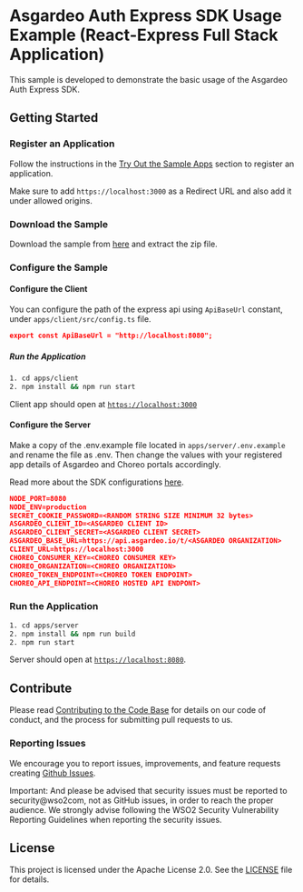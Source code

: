 # Asgardeo Auth Express SDK Usage Example (React-Express Full Stack Application)

This sample is developed to demonstrate the basic usage of the Asgardeo Auth Express SDK.

## Getting Started

### Register an Application

Follow the instructions in the [Try Out the Sample Apps](../../README.md#try-out-the-sample-apps) section to register an application.

Make sure to add `https://localhost:3000` as a Redirect URL and also add it under allowed origins. 

### Download the Sample

Download the sample from [here](https://github.com/asgardeo/asgardeo-auth-express-sdk/releases/latest/download/asgardeo-choreo-react-express.zip) and extract the zip file.

### Configure the Sample

#### Configure the Client

You can configure the path of the express api using `ApiBaseUrl` constant, under `apps/client/src/config.ts` file.

```json
export const ApiBaseUrl = "http://localhost:8080";
```

##### Run the Application

```bash
1. cd apps/client
2. npm install && npm run start
```
Client app should open at [`https://localhost:3000`](https://localhost:3000) 

#### Configure the Server

Make a copy of the .env.example file located in `apps/server/.env.example` and rename the file as .env. Then change the values with your registered app details of Asgardeo and Choreo portals accordingly.

Read more about the SDK configurations [here](../../README.md#authprovider).

```json
NODE_PORT=8080
NODE_ENV=production
SECRET_COOKIE_PASSWORD=<RANDOM STRING SIZE MINIMUM 32 bytes>
ASGARDEO_CLIENT_ID=<ASGARDEO CLIENT ID>
ASGARDEO_CLIENT_SECRET=<ASGARDEO CLIENT SECRET>
ASGARDEO_BASE_URL=https://api.asgardeo.io/t/<ASGARDEO ORGANIZATION>
CLIENT_URL=https://localhost:3000
CHOREO_CONSUMER_KEY=<CHOREO CONSUMER KEY>
CHOREO_ORGANIZATION=<CHOREO ORGANIZATION>
CHOREO_TOKEN_ENDPOINT=<CHOREO TOKEN ENDPOINT>
CHOREO_API_ENDPOINT=<CHOREO HOSTED API ENDPONT>
```

### Run the Application

```bash
1. cd apps/server
2. npm install && npm run build
2. npm run start
```
Server should open at [`https://localhost:8080`](https://localhost:8080).

## Contribute

Please read [Contributing to the Code Base](http://wso2.github.io/) for details on our code of conduct, and the process for submitting pull requests to us.

### Reporting Issues

We encourage you to report issues, improvements, and feature requests creating [Github Issues](https://github.com/asgardeo/asgardeo-auth-express-sdk/issues).

Important: And please be advised that security issues must be reported to security@wso2com, not as GitHub issues, in order to reach the proper audience. We strongly advise following the WSO2 Security Vulnerability Reporting Guidelines when reporting the security issues.

## License

This project is licensed under the Apache License 2.0. See the [LICENSE](../../LICENSE) file for details.
